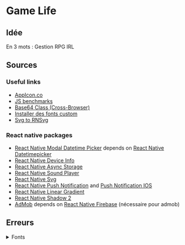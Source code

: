# Game Life

## Idée
En 3 mots : Gestion RPG IRL

## Sources
### Useful links
* [AppIcon.co](https://appicon.co/)
* [JS benchmarks](https://jsben.ch/WqlIl)
* [Base64 Class (Cross-Browser)](https://stackoverflow.com/questions/246801/how-can-you-encode-a-string-to-base64-in-javascript)
* [Installer des fonts custom](https://www.bigbinary.com/learn-react-native/adding-custom-fonts)
* [Svg to RNSvg](https://react-svgr.com/playground/?native=true&svgo=false)

### React native packages
* [React Native Modal Datetime Picker](https://github.com/mmazzarolo/react-native-modal-datetime-picker) depends on [React Native Datetimepicker](https://github.com/react-native-community/react-native-datetimepicker)
* [React Native Device Info](https://github.com/react-native-device-info/react-native-device-info)
* [React Native Async Storage](https://github.com/react-native-async-storage/async-storage)
* [React Native Sound Player](https://www.npmjs.com/package/react-native-sound-player)
* [React Native Svg](https://github.com/react-native-svg/react-native-svg)
* [React Native Push Notification](https://www.npmjs.com/package/react-native-push-notification) and [Push Notification IOS](https://github.com/react-native-push-notification/ios)
* [React Native Linear Gradient](https://github.com/react-native-linear-gradient/react-native-linear-gradient)
* [React Native Shadow 2](https://www.npmjs.com/package/react-native-shadow-2)
* [AdMob](https://rnfb-docs.netlify.app/admob/usage) depends on [React Native Firebase](https://rnfirebase.io) (nécessaire pour admob)

## Erreurs

<details>
<summary>Fonts</summary>
<p>
Si beug avec les font, aller les supprimer dans info.plist et dans resources
</p>
</details>
